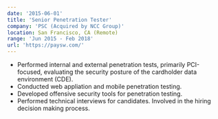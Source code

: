 ```yaml
---
date: '2015-06-01'
title: 'Senior Penetration Tester'
company: 'PSC (Acquired by NCC Group)'
location: San Francisco, CA (Remote)
range: 'Jun 2015 - Feb 2018'
url: 'https://paysw.com/'
---
```


- Performed internal and external penetration tests, primarily PCI-focused, evaluating the security posture of the cardholder data environment (CDE).
- Conducted web appliation and mobile penetration testing.
- Developed offensive security tools for penetration testing.
- Performed technical interviews for candidates. Involved in the hiring decision making process.
